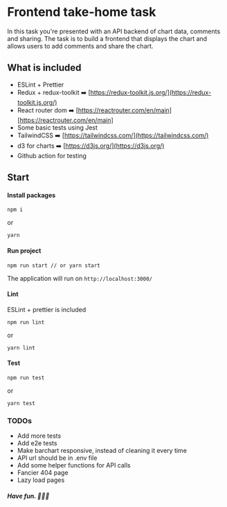 # Frontend take-home task

In this task you're presented with an API backend of chart data, comments and sharing.
The task is to build a frontend that displays the chart and allows users to add comments and share the chart.

## What is included

- ESLint + Prettier
- Redux + redux-toolkit ➡️ [https://redux-toolkit.js.org/](https://redux-toolkit.js.org/)
- React router dom ➡️ [https://reactrouter.com/en/main][https://reactrouter.com/en/main]
- Some basic tests using Jest
- TailwindCSS ➡️ [https://tailwindcss.com/](https://tailwindcss.com/)
- d3 for charts ➡️ [https://d3js.org/](https://d3js.org/)
- Github action for testing

## Start

#### Install packages

```
npm i
```

or

```
yarn
```

#### Run project

```
npm run start // or yarn start
```

The application will run on `http://localhost:3000/`

#### Lint

ESLint + prettier is included

```
npm run lint
```

or

```
yarn lint
```

#### Test

```
npm run test
```

or

```
yarn test
```

### TODOs

- Add more tests
- Add e2e tests
- Make barchart responsive, instead of cleaning it every time
- API url should be in .env file
- Add some helper functions for API calls
- Fancier 404 page
- Lazy load pages

##### Have fun. 🧑‍🚀🚀
